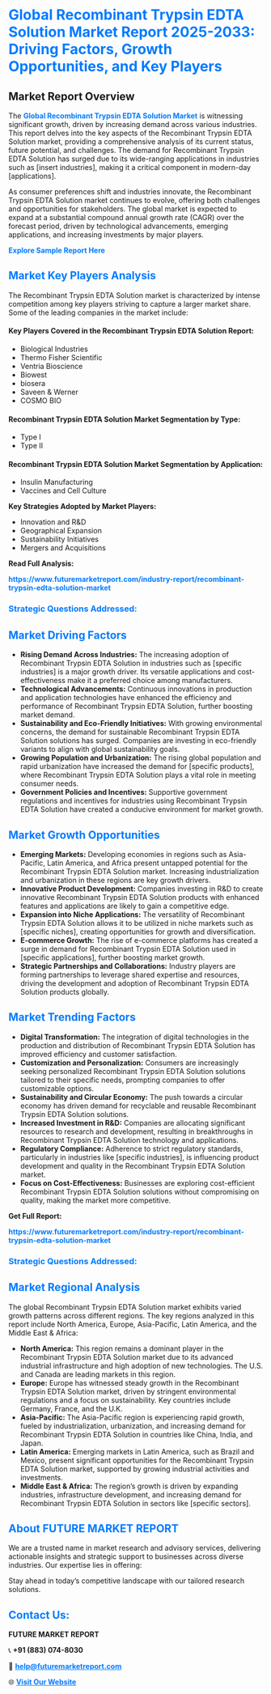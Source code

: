 <h1 style="color: #007BFF;">Global Recombinant Trypsin EDTA Solution Market Report 2025-2033: Driving Factors, Growth Opportunities, and Key Players</h1>

<section id="overview">
<h2>Market Report Overview</h2>
<p>The <a href="https://www.futuremarketreport.com/industry-report/recombinant-trypsin-edta-solution-market" style="color: #007BFF; text-decoration: none;"><strong>Global Recombinant Trypsin EDTA Solution Market</strong></a> is witnessing significant growth, driven by increasing demand across various industries. This report delves into the key aspects of the Recombinant Trypsin EDTA Solution market, providing a comprehensive analysis of its current status, future potential, and challenges. The demand for Recombinant Trypsin EDTA Solution has surged due to its wide-ranging applications in industries such as [insert industries], making it a critical component in modern-day [applications].</p>
<p>As consumer preferences shift and industries innovate, the Recombinant Trypsin EDTA Solution market continues to evolve, offering both challenges and opportunities for stakeholders. The global market is expected to expand at a substantial compound annual growth rate (CAGR) over the forecast period, driven by technological advancements, emerging applications, and increasing investments by major players.</p>
</section>

<section id="overview">
<p><a href="https://www.futuremarketreport.com/request-sample/reportId=90548" style="color: #007BFF; text-decoration: none;"><strong>Explore Sample Report Here</strong></a></p>
</section>

<section id="key-players">
<h2 style="color: #007BFF;">Market Key Players Analysis</h2>
<p>The Recombinant Trypsin EDTA Solution market is characterized by intense competition among key players striving to capture a larger market share. Some of the leading companies in the market include:</p>
<h4>Key Players Covered in the Recombinant Trypsin EDTA Solution Report:</h4>
<ul><li>Biological Industries</li><li>Thermo Fisher Scientific</li><li>Ventria Bioscience</li><li>Biowest</li><li>biosera</li><li>Saveen &amp; Werner</li><li>COSMO BIO</li></ul>
<h4>Recombinant Trypsin EDTA Solution Market Segmentation by Type:</h4>
<ul><li>Type I</li><li>Type II</li></ul>

<h4>Recombinant Trypsin EDTA Solution Market Segmentation by Application:</h4>
<ul><li>Insulin Manufacturing</li><li>Vaccines and Cell Culture</li></ul>
<p><strong>Key Strategies Adopted by Market Players:</strong></p>
<ul>
<li>Innovation and R&D</li>
<li>Geographical Expansion</li>
<li>Sustainability Initiatives</li>
<li>Mergers and Acquisitions</li>
</ul>
</section>

<section>
<p><strong>Read Full Analysis: </strong></p><a href="https://www.futuremarketreport.com/industry-report/recombinant-trypsin-edta-solution-market" style="color: #007BFF; text-decoration: none;"><strong>https://www.futuremarketreport.com/industry-report/recombinant-trypsin-edta-solution-market</strong></a>
<h3 style="color: #007BFF;">Strategic Questions Addressed:</h3>
</section>

<section id="driving-factors">
<h2 style="color: #007BFF;">Market Driving Factors</h2>
<ul>
<li><strong>Rising Demand Across Industries:</strong> The increasing adoption of Recombinant Trypsin EDTA Solution in industries such as [specific industries] is a major growth driver. Its versatile applications and cost-effectiveness make it a preferred choice among manufacturers.</li>
<li><strong>Technological Advancements:</strong> Continuous innovations in production and application technologies have enhanced the efficiency and performance of Recombinant Trypsin EDTA Solution, further boosting market demand.</li>
<li><strong>Sustainability and Eco-Friendly Initiatives:</strong> With growing environmental concerns, the demand for sustainable Recombinant Trypsin EDTA Solution solutions has surged. Companies are investing in eco-friendly variants to align with global sustainability goals.</li>
<li><strong>Growing Population and Urbanization:</strong> The rising global population and rapid urbanization have increased the demand for [specific products], where Recombinant Trypsin EDTA Solution plays a vital role in meeting consumer needs.</li>
<li><strong>Government Policies and Incentives:</strong> Supportive government regulations and incentives for industries using Recombinant Trypsin EDTA Solution have created a conducive environment for market growth.</li>
</ul>
</section>

<section id="growth-opportunities">
<h2 style="color: #007BFF;">Market Growth Opportunities</h2>
<ul>
<li><strong>Emerging Markets:</strong> Developing economies in regions such as Asia-Pacific, Latin America, and Africa present untapped potential for the Recombinant Trypsin EDTA Solution market. Increasing industrialization and urbanization in these regions are key growth drivers.</li>
<li><strong>Innovative Product Development:</strong> Companies investing in R&D to create innovative Recombinant Trypsin EDTA Solution products with enhanced features and applications are likely to gain a competitive edge.</li>
<li><strong>Expansion into Niche Applications:</strong> The versatility of Recombinant Trypsin EDTA Solution allows it to be utilized in niche markets such as [specific niches], creating opportunities for growth and diversification.</li>
<li><strong>E-commerce Growth:</strong> The rise of e-commerce platforms has created a surge in demand for Recombinant Trypsin EDTA Solution used in [specific applications], further boosting market growth.</li>
<li><strong>Strategic Partnerships and Collaborations:</strong> Industry players are forming partnerships to leverage shared expertise and resources, driving the development and adoption of Recombinant Trypsin EDTA Solution products globally.</li>
</ul>
</section>

<section id="trending-factors">
<h2 style="color: #007BFF;">Market Trending Factors</h2>
<ul>
<li><strong>Digital Transformation:</strong> The integration of digital technologies in the production and distribution of Recombinant Trypsin EDTA Solution has improved efficiency and customer satisfaction.</li>
<li><strong>Customization and Personalization:</strong> Consumers are increasingly seeking personalized Recombinant Trypsin EDTA Solution solutions tailored to their specific needs, prompting companies to offer customizable options.</li>
<li><strong>Sustainability and Circular Economy:</strong> The push towards a circular economy has driven demand for recyclable and reusable Recombinant Trypsin EDTA Solution solutions.</li>
<li><strong>Increased Investment in R&D:</strong> Companies are allocating significant resources to research and development, resulting in breakthroughs in Recombinant Trypsin EDTA Solution technology and applications.</li>
<li><strong>Regulatory Compliance:</strong> Adherence to strict regulatory standards, particularly in industries like [specific industries], is influencing product development and quality in the Recombinant Trypsin EDTA Solution market.</li>
<li><strong>Focus on Cost-Effectiveness:</strong> Businesses are exploring cost-efficient Recombinant Trypsin EDTA Solution solutions without compromising on quality, making the market more competitive.</li>
</ul>
</section>

<section>
<p><strong>Get Full Report: </strong></p><a href="https://www.futuremarketreport.com/industry-report/recombinant-trypsin-edta-solution-market" style="color: #007BFF; text-decoration: none;"><strong>https://www.futuremarketreport.com/industry-report/recombinant-trypsin-edta-solution-market</strong></a>
<h3 style="color: #007BFF;">Strategic Questions Addressed:</h3>
</section>


<section id="regional-analysis">
<h2 style="color: #007BFF;">Market Regional Analysis</h2>
<p>The global Recombinant Trypsin EDTA Solution market exhibits varied growth patterns across different regions. The key regions analyzed in this report include North America, Europe, Asia-Pacific, Latin America, and the Middle East & Africa:</p>
<ul>
<li><strong>North America:</strong> This region remains a dominant player in the Recombinant Trypsin EDTA Solution market due to its advanced industrial infrastructure and high adoption of new technologies. The U.S. and Canada are leading markets in this region.</li>
<li><strong>Europe:</strong> Europe has witnessed steady growth in the Recombinant Trypsin EDTA Solution market, driven by stringent environmental regulations and a focus on sustainability. Key countries include Germany, France, and the U.K.</li>
<li><strong>Asia-Pacific:</strong> The Asia-Pacific region is experiencing rapid growth, fueled by industrialization, urbanization, and increasing demand for Recombinant Trypsin EDTA Solution in countries like China, India, and Japan.</li>
<li><strong>Latin America:</strong> Emerging markets in Latin America, such as Brazil and Mexico, present significant opportunities for the Recombinant Trypsin EDTA Solution market, supported by growing industrial activities and investments.</li>
<li><strong>Middle East & Africa:</strong> The region’s growth is driven by expanding industries, infrastructure development, and increasing demand for Recombinant Trypsin EDTA Solution in sectors like [specific sectors].</li>
</ul>
</section>

<footer>
<h2 style="color: #007BFF;">About FUTURE MARKET REPORT</h2>
<p>We are a trusted name in market research and advisory services, delivering actionable insights and strategic support to businesses across diverse industries. Our expertise lies in offering:</p>

<p>Stay ahead in today’s competitive landscape with our tailored research solutions.</p>

<h2 style="color: #007BFF;">Contact Us:</h2>
<p><strong>FUTURE MARKET REPORT</strong></p>
<p>📞 <strong>+91 (883) 074-8030</strong></p>
<p>📧 <strong><a href="mailto:help@futuremarketreport.com" style="color: #007BFF;">help@futuremarketreport.com</a></strong></p>
<p>🌐 <strong><a href="https://www.futuremarketreport.com/" style="color: #007BFF;">Visit Our Website</a></strong></p>
</footer>